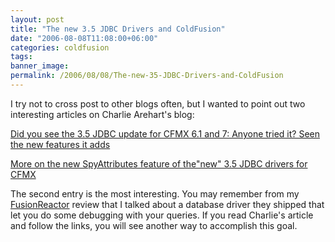 ```yaml
---
layout: post
title: "The new 3.5 JDBC Drivers and ColdFusion"
date: "2006-08-08T11:08:00+06:00"
categories: coldfusion 
tags: 
banner_image: 
permalink: /2006/08/08/The-new-35-JDBC-Drivers-and-ColdFusion
---
```


I try not to cross post to other blogs often, but I wanted to point out two interesting articles on Charlie Arehart's blog:

<a href="http://carehart.org/blog/client/index.cfm/2006/8/8/jdbc3.5_update">Did you see the 3.5 JDBC update for CFMX 6.1 and 7: Anyone tried it? Seen the new features it adds</a>

<a href="http://carehart.org/blog/client/index.cfm/2006/8/8/spy_jdbc_tool">More on the new SpyAttributes feature of the"new" 3.5 JDBC drivers for CFMX</a>

The second entry is the most interesting. You may remember from my <a href="http://ray.camdenfamily.com/index.cfm/2006/6/21/Review-FusionReactor-2-Beta">FusionReactor</a> review that I talked about a database driver they shipped that let you do some debugging with your queries. If you read Charlie's article and follow the links, you will see another way to accomplish this goal.
